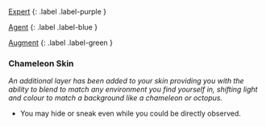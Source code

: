 
[Expert](Game/Expert-List)
{: .label .label-purple }

[Agent](Game/Agent)
{: .label .label-blue }

[Augment](Game/Augment-List) 
{: .label .label-green }
### Chameleon Skin
*An additional layer has been added to your skin providing you with the ability to blend to match any environment you find yourself in, shifting light and colour to match a background like a chameleon or octopus.*
* You may hide or sneak even while you could be directly observed.

